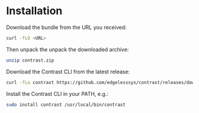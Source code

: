 # Installation

<Tabs groupId="method" queryString>
<TabItem value="private-preview" label="Private preview bundle">

Download the bundle from the URL you received:

```bash
curl -fLO <URL>
```

Then unpack the unpack the downloaded archive:

```bash
unzip contrast.zip
```

</TabItem>
<TabItem value="release" label="Release">

Download the Contrast CLI from the latest release:

```bash
curl -fLo contrast https://github.com/edgelesssys/contrast/releases/download/latest/contrast
```

</TabItem>
</Tabs>


Install the Contrast CLI in your PATH, e.g.:

```bash
sudo install contrast /usr/local/bin/contrast
```
